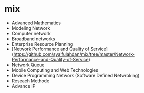 # mix

-  Advanced Mathematics
-  Modeling Network
-  Computer network
-  Broadband networks
-  Enterprise Resource Planning
-  [Network Performance and Quality of Service] (https://github.com/syaifulahdan/mix/tree/master/Network-Performance-and-Quality-of-Service)
-  Network Queue
-  Mobile Computing and Web Technologies
-  Device Programming Network (Software Defined Netwroking)
-  Reseach Methode
-  Advance IP
